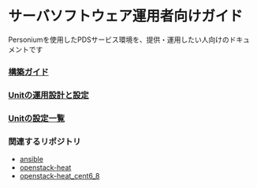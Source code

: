 # サーバソフトウェア運用者向けガイド

Personiumを使用したPDSサービス環境を、提供・運用したい人向けのドキュメントです

### [構築ガイド](./setup_ja.html)

### [Unitの運用設計と設定](./unit_operation_design.html)

### [Unitの設定一覧](./unit_config_list.html)

### 関連するリポジトリ
* [ansible](https://github.com/personium/ansible)
* [openstack-heat](https://github.com/personium/openstack-heat)
* [openstack-heat_cent6_8](https://github.com/personium/openstack-heat_cent6_8)
